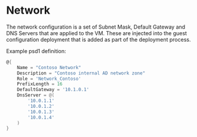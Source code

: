 # Network

The network configuration is a set of Subnet Mask, Default Gateway and DNS Servers that are applied to the VM.
These are injected into the guest configuration deployment that is added as part of the deployment process.

Example psd1 definition:

```powershell
@{
    Name = "Contoso Network"
    Description = "Contoso internal AD network zone"
    Role = 'Network_Contoso'
    PrefixLength = 16
    DefaultGateway = '10.1.0.1'
    DnsServer = @(
        '10.0.1.1'
        '10.0.1.2'
        '10.0.1.3'
        '10.0.1.4'
    )
}
```
